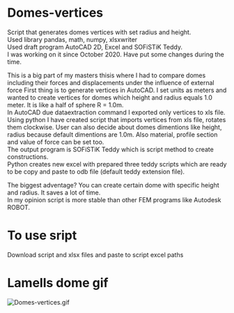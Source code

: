 # Domes-vertices
Script that generates domes vertices with set radius and height.  
Used library pandas, math, numpy, xlsxwriter  
Used draft program AutoCAD 2D, Excel and SOFiSTiK Teddy.  
I was working on it since October 2020. Have put some changes during the time.   

This is a big part of my masters thisis where I had to compare domes including their forces and displacements under the influence of external force
First thing is to generate vertices in AutoCAD. I set units as meters and wanted to create vertices for domes which height and radius equals 1.0 meter. It is like a half of sphere R = 1.0m.  
In AutoCAD due dataextraction command I exported only vertices to xls file.
Using python I have created script that imports vertices from xls file, rotates them clockwise. 
User can also decide about domes dimentions like height, radius because default dimentions are 1.0m. Also material, profile section and value of force can be set too.  
The output program is SOFiSTiK Teddy which is script method to create constructions.  
Python creates new excel with prepared three teddy scripts which are ready to be copy and paste to odb file (default teddy extension file).

The biggest adventage? You can create certain dome with specific height and radius. It saves a lot of time.  
In my opinion script is more stable than other FEM programs like Autodesk ROBOT.  

# To use sript
Download script and xlsx files and paste to script excel paths

# Lamells dome gif
![Domes-vertices.gif](https://github.com/kamilego/Domes-vertices/blob/main/demo/Domes-vertices.gif)
